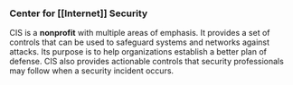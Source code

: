 ### **Center for [[Internet]] Security**

CIS is a **nonprofit** with multiple areas of emphasis. It provides a set of controls that can be used to safeguard systems and networks against attacks. Its purpose is to help organizations establish a better plan of defense. CIS also provides actionable controls that security professionals may follow when a security incident occurs.